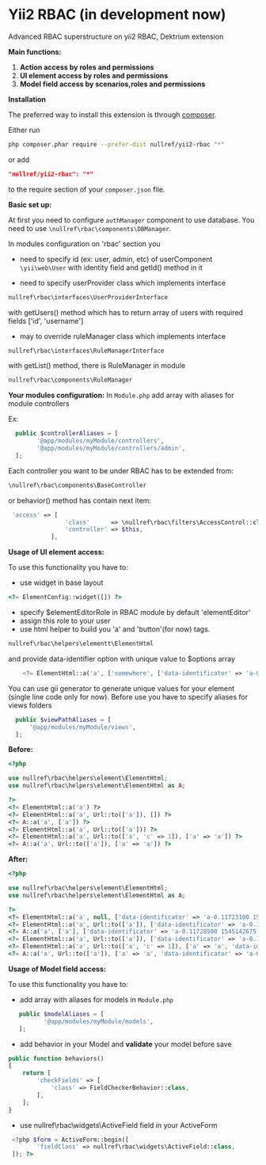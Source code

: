 Yii2 RBAC (in development now)
===============

Advanced RBAC superstructure on yii2 RBAC, Dektrium extension

**Main functions:**
1. **Action access by roles and permissions**
2. **UI element access by roles and permissions**
3. **Model field access by scenarios,roles and permissions**

**Installation**

The preferred way to install this extension is through [composer](http://getcomposer.org/download/).

Either run

```bash
php composer.phar require --prefer-dist nullref/yii2-rbac "*"
```

or add

```json
"nullref/yii2-rbac": "*"
```

to the require section of your `composer.json` file.

**Basic set up:** 

At first you need to configure `authManager` component to use database. You need to use `\nullref\rbac\components\DBManager`.

In modules configuration on 'rbac' section you 
- need to specify id (ex: user, admin, etc) of userComponent ``\yii\web\User``
with identity field and getId() method in it

- need to specify userProvider class which implements interface
```php
nullref\rbac\interfaces\UserProviderInterface
```
with getUsers() method which has to return array of users with
required fields ['id', 'username']

- may to override ruleManager class which implements interface
```php
nullref\rbac\interfaces\RuleManagerInterface
```
with getList() method, there is RuleManager in module
```php
nullref\rbac\components\RuleManager
```

**Your modules configuration:** 
In `Module.php` add array with aliases for module controllers

Ex:
```php
  public $controllerAliases = [
        '@app/modules/myModule/controllers',
        '@app/modules/myModule/controllers/admin',
  ];  
```

Each controller you want to be under RBAC has to be extended from:
```php
\nullref\rbac\components\BaseController
```
or behavior() method has contain next item:
```php
 'access' => [
                'class'      => \nullref\rbac\filters\AccessControl::class,
                'controller' => $this,
            ],
```

**Usage of UI element access:**

To use this functionality you have to:
- use widget in base layout
```php
<?= ElementConfig::widget([]) ?>
```
- specify $elementEditorRole in RBAC module by default 'elementEditor'
- assign this role to your user
- use html helper to build you 'a' and 'button'(for now) tags.
```php
nullref\rbac\helpers\elementt\ElementHtml
```
and provide data-identifier option with unique value to $options array
```php
    <?= ElementHtml::a('a', ['somewhere', ['data-identificator' => 'a-0.11723100 1545142675']) ?>
```
You can use gii generator to generate unique values for your element (single line code only for now). 
Before use you have to specify aliases for views folders
```php
  public $viewPathAliases = [
      '@app/modules/myModule/views',
  ];  
```

**Before:**
```php
<?php

use nullref\rbac\helpers\element\ElementHtml;
use nullref\rbac\helpers\element\ElementHtml as A;

?>
<?= ElementHtml::a('a') ?>
<?= ElementHtml::a('a', Url::to(['a']), []) ?>
<?= A::a('a', ['a']) ?>
<?= ElementHtml::a('a', Url::to(['a'])) ?>
<?= ElementHtml::a('a', Url::to(['a', 'c' => 1]), ['a' => 'a']) ?>
<?= A::a('a', Url::to(['a']), ['a' => 'a']) ?>

```

**After:**
```php
<?php

use nullref\rbac\helpers\element\ElementHtml;
use nullref\rbac\helpers\element\ElementHtml as A;

?>
<?= ElementHtml::a('a', null, ['data-identificator' => 'a-0.11723100 1545142675']) ?>
<?= ElementHtml::a('a', Url::to(['a']), ['data-identificator' => 'a-0.11726200 1545142675']) ?>
<?= A::a('a', ['a'], ['data-identificator' => 'a-0.11728500 1545142675']) ?>
<?= ElementHtml::a('a', Url::to(['a']), ['data-identificator' => 'a-0.11730500 1545142675']) ?>
<?= ElementHtml::a('a', Url::to(['a', 'c' => 1]), ['a' => 'a', 'data-identificator' => 'a-0.11732500 1545142675']) ?>
<?= A::a('a', Url::to(['a']), ['a' => 'a', 'data-identificator' => 'a-0.11734500 1545142675']) ?>
```

**Usage of Model field access:**

To use this functionality you have to:
- add array with aliases for models in `Module.php`

```php
   public $modelAliases = [
          '@app/modules/myModule/models',
   ];  
```
- add behavior in your Model and **validate** your model before save

```php
public function behaviors()
{
    return [
        'checkFields' => [
            'class' => FieldCheckerBehavior::class,
        ],
    ];
}
```
- use nullref\rbac\widgets\ActiveField field in your ActiveForm

```php
 <?php $form = ActiveForm::begin([
        'fieldClass' => nullref\rbac\widgets\ActiveField::class,
 ]); ?>
```
